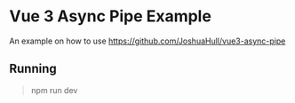 # Vue 3 Async Pipe Example

An example on how to use https://github.com/JoshuaHull/vue3-async-pipe

## Running

> npm run dev
